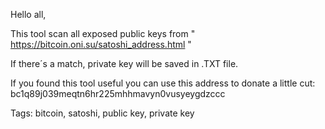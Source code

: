 Hello all,

This tool scan all exposed public keys from " https://bitcoin.oni.su/satoshi_address.html "

If there´s a match, private key will be saved in .TXT file.

If you found this tool useful you can use this address to donate a little cut:
bc1q89j039meqtn6hr225mhhmavyn0vusyeygdzccc

Tags: bitcoin, satoshi, public key, private key
